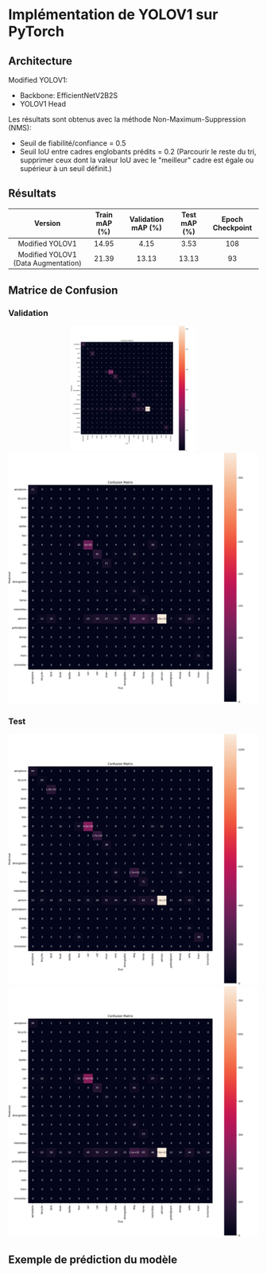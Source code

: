 # **Implémentation de YOLOV1 sur PyTorch**
## **Architecture**
Modified YOLOV1:
  -  Backbone: EfficientNetV2B2S
  -  YOLOV1 Head

Les résultats sont obtenus avec la méthode Non-Maximum-Suppression (NMS):
  - Seuil de fiabilité/confiance = 0.5
  - Seuil IoU entre cadres englobants prédits = 0.2 (Parcourir le reste du tri, supprimer ceux dont la valeur IoU avec le "meilleur" cadre est égale ou supérieur à un seuil définit.)

## **Résultats**
|Version                            | Train mAP (%)| Validation mAP (%)| Test mAP (%)| Epoch Checkpoint|
|:---:                              |:---:         |:---:              |:---:        |:---:            |
|Modified YOLOV1                    |14.95         |4.15               |3.53         |108              |
|Modified YOLOV1 (Data Augmentation)|21.39         |13.13              |13.13        |93               |

## **Matrice de Confusion**
### **Validation**
<p align="center">
  <img width = 50% height= 50% src="./Images/M_YOLOV1_Data_Aug_Val_CM.png">
  <img src="./Images/M_YOLOV1_Val_CM.png">
</p>

### **Test**
<p align="center">
  <img src="./Images/M_YOLOV1_Data_Aug_Test_CM.png">
  <img src="./Images/M_YOLOV1_Test_CM.png">
</p>

## **Exemple de prédiction du modèle**

